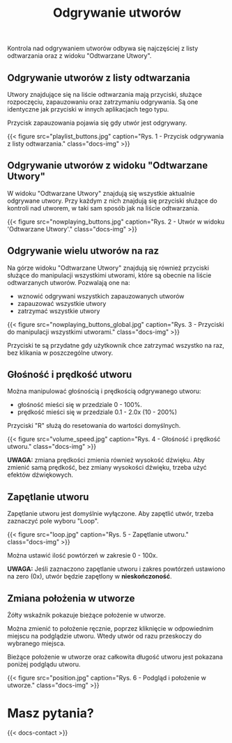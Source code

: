 ﻿---
title: "Odgrywanie utworów"
icon: "▶️"
description: "Utwory można odgrywać z kliku miejsc - dowiedz się jak."
weight: 60
---

Kontrola nad odgrywaniem utworów odbywa się najczęściej z listy odtwarzania oraz z widoku "Odtwarzane Utwory".

## Odgrywanie utworów z listy odtwarzania

Utwory znajdujące się na liście odtwarzania mają przyciski, służące rozpoczęciu, zapauzowaniu oraz zatrzymaniu odgrywania. Są one identyczne jak przyciski w innych aplikacjach tego typu.

Przycisk zapauzowania pojawia się gdy utwór jest odgrywany.

{{< figure src="playlist_buttons.jpg" caption="Rys. 1 - Przycisk odgrywania z listy odtwarzania." class="docs-img" >}}

## Odgrywanie utworów z widoku "Odtwarzane Utwory"

W widoku "Odtwarzane Utwory" znajdują się wszystkie aktualnie odgrywane utwory. Przy każdym z nich znajdują się przyciski służące do kontroli nad utworem, w taki sam sposób jak na liście odtwarzania.

{{< figure src="nowplaying_buttons.jpg" caption="Rys. 2 - Utwór w widoku 'Odtwarzane Utwory'." class="docs-img" >}}

## Odgrywanie wielu utworów na raz

Na górze widoku "Odtwarzane Utwory" znajdują się również przyciski służące do manipulacji wszystkimi utworami, które są obecnie na liście odtwarzanych utworów. Pozwalają one na:
- wznowić odgrywani wszystkich zapauzowanych utworów
- zapauzować wszystkie utwory
- zatrzymać wszystkie utwory

{{< figure src="nowplaying_buttons_global.jpg" caption="Rys. 3 - Przyciski do manipulacji wszystkimi utworami." class="docs-img" >}}

Przyciski te są przydatne gdy użytkownik chce zatrzymać wszystko na raz, bez klikania w poszczególne utwory.

## Głośność i prędkość utworu

Można manipulować głośnością i prędkością odgrywanego utworu:
- głośność mieści się w przedziale 0 - 100%.
- prędkość mieści się w przedziale 0.1 - 2.0x (10 - 200%)

Przyciski "R" służą do resetowania do wartości domyślnych.

{{< figure src="volume_speed.jpg" caption="Rys. 4 - Głośność i prędkość utworu." class="docs-img" >}}

**UWAGA:** zmiana prędkości zmienia również wysokość dźwięku. Aby zmienić samą prędkość, bez zmiany wysokości dźwięku, trzeba użyć efektów dźwiękowych.

## Zapętlanie utworu

Zapętlanie utworu jest domyślnie wyłączone. Aby zapętlić utwór, trzeba zaznaczyć pole wyboru "Loop".

{{< figure src="loop.jpg" caption="Rys. 5 - Zapętlanie utworu." class="docs-img" >}}

Można ustawić ilość powtórzeń w zakresie 0 - 100x. 

**UWAGA:** Jeśli zaznaczono zapętlanie utworu i zakres powtórzeń ustawiono na zero (0x), utwór będzie zapętlony w **nieskończoność**.

## Zmiana położenia w utworze

Żółty wskaźnik pokazuje bieżące położenie w utworze. 

Można zmienić to położenie ręcznie, poprzez kliknięcie w odpowiednim miejscu na podglądzie utworu. Wtedy utwór od razu przeskoczy do wybranego miejsca.

Bieżące położenie w utworze oraz całkowita długość utworu jest pokazana poniżej podglądu utworu.

{{< figure src="position.jpg" caption="Rys. 6 - Podgląd i położenie w utworze." class="docs-img" >}}

# Masz pytania?

{{< docs-contact >}}